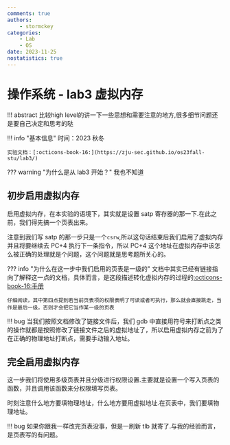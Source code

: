 ```yaml
---
comments: true
authors:
    - stormckey
categories:
    - Lab
    - OS
date: 2023-11-25
nostatistics: true
---
```

# 操作系统 - lab3 虚拟内存
!!! abstract
    比较high level的讲一下一些思想和需要注意的地方,很多细节问题还是要自己决定和思考的哒
<!-- more -->

!!! info "基本信息"
    时间：2023 秋冬

    实验文档：[:octicons-book-16:](https://zju-sec.github.io/os23fall-stu/lab3/)

??? warning "为什么是从 lab3 开始？"
    我也不知道


##  初步启用虚拟内存

启用虚拟内存，在本实验的语境下，其实就是设置 satp 寄存器的那一下.在此之前，我们得先搞一个页表出来。

注意到我们写 satp 的那一步只是一个`csrw`,所以这句话结束后我们启用了虚拟内存并且将要继续去 PC+4 执行下一条指令，所以 PC+4 这个地址在虚拟内存中该怎么被正确的处理就是个问题，这个问题就是思考题所关心的。

??? info "为什么在这一步中我们启用的页表是一级的"
    文档中其实已经有链接指向了解释这一点的文档，具体而言，是这段描述转化虚拟内存的过程的[:octicons-book-16:手册](https://www.five-embeddev.com/riscv-isa-manual/latest/supervisor.html#sv32algorithm)

    仔细阅读，其中第四点提到若当前页表项的权限表明了可读或者可执行，那么就会直接跳走，当作是最后一级，否则才会把它当作某一级的页表

!!! bug
    当我们按照文档修改了链接文件后，我们 gdb 中直接用符号来打断点之类的操作就都是按照修改了链接文件之后的虚拟地址了，所以启用虚拟内存之前为了在正确的物理地址打断点，需要手动输入地址。

## 完全启用虚拟内存

这一步我们将使用多级页表并且分级进行权限设置.主要就是设置一个写入页表的函数，并且调用该函数来分权限填写页表。

时刻注意什么地方要填物理地址，什么地方要用虚拟地址.在页表中，我们要填物理地址。

!!! bug
    如果你跟我一样改完页表没事，但是一刷新 tlb 就寄了.与我的经验而言，是页表写的有问题。


